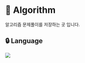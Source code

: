 # 🔑 Algorithm
알고리즘 문제풀이를 저장하는 곳 입니다.

## 🔒 Language

 <img src="https://img.shields.io/badge/javascript-F7DF1E?style=for-the-badge&logo=javascript&logoColor=black">   
 
